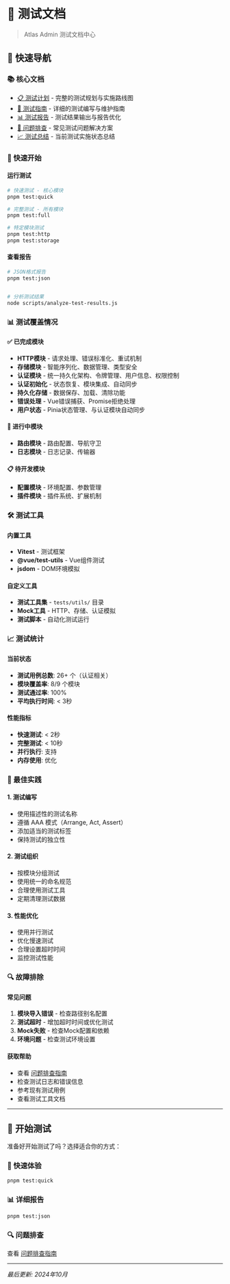 # 🧪 测试文档

> Atlas Admin 测试文档中心

## 🚀 快速导航

### 📚 核心文档
- [📋 测试计划](./testing/plan.md) - 完整的测试规划与实施路线图
- [📖 测试指南](./testing/guide.md) - 详细的测试编写与维护指南  
- [📊 测试报告](./testing/reports.md) - 测试结果输出与报告优化
- [🔧 问题排查](./testing/troubleshooting.md) - 常见测试问题解决方案
- [📈 测试总结](./testing/summary.md) - 当前测试实施状态总结

### 🎯 快速开始

#### 运行测试
```bash
# 快速测试 - 核心模块
pnpm test:quick

# 完整测试 - 所有模块  
pnpm test:full

# 特定模块测试
pnpm test:http
pnpm test:storage
```

#### 查看报告
```bash
# JSON格式报告
pnpm test:json


# 分析测试结果
node scripts/analyze-test-results.js
```

### 📊 测试覆盖情况

#### ✅ 已完成模块
- **HTTP模块** - 请求处理、错误标准化、重试机制
- **存储模块** - 智能序列化、数据管理、类型安全  
- **认证模块** - 统一持久化架构、令牌管理、用户信息、权限控制
- **认证初始化** - 状态恢复、模块集成、自动同步
- **持久化存储** - 数据保存、加载、清除功能
- **错误处理** - Vue错误捕获、Promise拒绝处理
- **用户状态** - Pinia状态管理、与认证模块自动同步

#### 🔄 进行中模块
- **路由模块** - 路由配置、导航守卫
- **日志模块** - 日志记录、传输器

#### 📋 待开发模块
- **配置模块** - 环境配置、参数管理
- **插件模块** - 插件系统、扩展机制

### 🛠️ 测试工具

#### 内置工具
- **Vitest** - 测试框架
- **@vue/test-utils** - Vue组件测试
- **jsdom** - DOM环境模拟

#### 自定义工具
- **测试工具集** - `tests/utils/` 目录
- **Mock工具** - HTTP、存储、认证模拟
- **测试脚本** - 自动化测试运行

### 📈 测试统计

#### 当前状态
- **测试用例总数**: 26+ 个（认证相关）
- **模块覆盖率**: 8/9 个模块
- **测试通过率**: 100%
- **平均执行时间**: < 3秒

#### 性能指标
- **快速测试**: < 2秒
- **完整测试**: < 10秒
- **并行执行**: 支持
- **内存使用**: 优化

### 🎯 最佳实践

#### 1. 测试编写
- 使用描述性的测试名称
- 遵循 AAA 模式（Arrange, Act, Assert）
- 添加适当的测试标签
- 保持测试的独立性

#### 2. 测试组织
- 按模块分组测试
- 使用统一的命名规范
- 合理使用测试工具
- 定期清理测试数据

#### 3. 性能优化
- 使用并行测试
- 优化慢速测试
- 合理设置超时时间
- 监控测试性能

### 🔍 故障排除

#### 常见问题
1. **模块导入错误** - 检查路径别名配置
2. **测试超时** - 增加超时时间或优化测试
3. **Mock失败** - 检查Mock配置和依赖
4. **环境问题** - 检查测试环境设置

#### 获取帮助
- 查看 [问题排查指南](./testing/troubleshooting.md)
- 检查测试日志和错误信息
- 参考现有测试用例
- 查看测试工具文档

---

## 🎉 开始测试

准备好开始测试了吗？选择适合你的方式：

### 🚀 快速体验
```bash
pnpm test:quick
```

### 📊 详细报告
```bash
pnpm test:json
```

### 🔍 问题排查
查看 [问题排查指南](./testing/troubleshooting.md)

---

*最后更新: 2024年10月*
